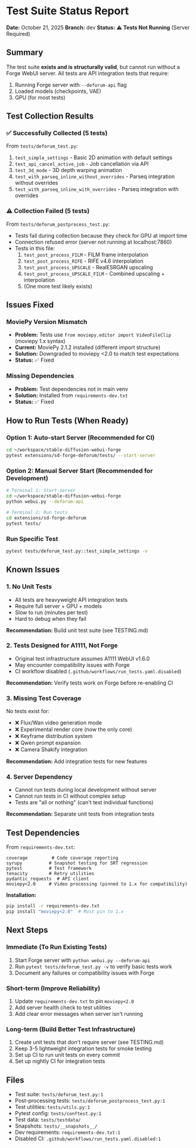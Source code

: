 # Test Suite Status Report

**Date:** October 21, 2025
**Branch:** dev
**Status:** ⚠️ **Tests Not Running** (Server Required)

## Summary

The test suite **exists and is structurally valid**, but cannot run without a Forge WebUI server. All tests are API integration tests that require:
1. Running Forge server with `--deforum-api` flag
2. Loaded models (checkpoints, VAE)
3. GPU (for most tests)

## Test Collection Results

### ✅ Successfully Collected (5 tests)

From `tests/deforum_test.py`:
1. `test_simple_settings` - Basic 2D animation with default settings
2. `test_api_cancel_active_job` - Job cancellation via API
3. `test_3d_mode` - 3D depth warping animation
4. `test_with_parseq_inline_without_overrides` - Parseq integration without overrides
5. `test_with_parseq_inline_with_overrides` - Parseq integration with overrides

### ⚠️ Collection Failed (5 tests)

From `tests/deforum_postprocess_test.py`:
- Tests fail during collection because they check for GPU at import time
- Connection refused error (server not running at localhost:7860)
- Tests in this file:
  1. `test_post_process_FILM` - FILM frame interpolation
  2. `test_post_process_RIFE` - RIFE v4.6 interpolation
  3. `test_post_process_UPSCALE` - RealESRGAN upscaling
  4. `test_post_process_UPSCALE_FILM` - Combined upscaling + interpolation
  5. (One more test likely exists)

## Issues Fixed

### MoviePy Version Mismatch
- **Problem:** Tests use `from moviepy.editor import VideoFileClip` (moviepy 1.x syntax)
- **Current:** MoviePy 2.1.2 installed (different import structure)
- **Solution:** Downgraded to moviepy <2.0 to match test expectations
- **Status:** ✅ Fixed

### Missing Dependencies
- **Problem:** Test dependencies not in main venv
- **Solution:** Installed from `requirements-dev.txt`
- **Status:** ✅ Fixed

## How to Run Tests (When Ready)

### Option 1: Auto-start Server (Recommended for CI)
```bash
cd ~/workspace/stable-diffusion-webui-forge
pytest extensions/sd-forge-deforum/tests/ --start-server
```

### Option 2: Manual Server Start (Recommended for Development)
```bash
# Terminal 1: Start server
cd ~/workspace/stable-diffusion-webui-forge
python webui.py --deforum-api

# Terminal 2: Run tests
cd extensions/sd-forge-deforum
pytest tests/
```

### Run Specific Test
```bash
pytest tests/deforum_test.py::test_simple_settings -v
```

## Known Issues

### 1. **No Unit Tests**
- All tests are heavyweight API integration tests
- Require full server + GPU + models
- Slow to run (minutes per test)
- Hard to debug when they fail

**Recommendation:** Build unit test suite (see TESTING.md)

### 2. **Tests Designed for A1111, Not Forge**
- Original test infrastructure assumes A1111 WebUI v1.6.0
- May encounter compatibility issues with Forge
- CI workflow disabled (`.github/workflows/run_tests.yaml.disabled`)

**Recommendation:** Verify tests work on Forge before re-enabling CI

### 3. **Missing Test Coverage**
No tests exist for:
- ❌ Flux/Wan video generation mode
- ❌ Experimental render core (now the only core)
- ❌ Keyframe distribution system
- ❌ Qwen prompt expansion
- ❌ Camera Shakify integration

**Recommendation:** Add integration tests for new features

### 4. **Server Dependency**
- Cannot run tests during local development without server
- Cannot run tests in CI without complex setup
- Tests are "all or nothing" (can't test individual functions)

**Recommendation:** Separate unit tests from integration tests

## Test Dependencies

From `requirements-dev.txt`:
```
coverage         # Code coverage reporting
syrupy          # Snapshot testing for SRT regression
pytest          # Test framework
tenacity        # Retry utilities
pydantic_requests  # API client
moviepy<2.0     # Video processing (pinned to 1.x for compatibility)
```

**Installation:**
```bash
pip install -r requirements-dev.txt
pip install "moviepy<2.0"  # Must pin to 1.x
```

## Next Steps

### Immediate (To Run Existing Tests)
1. Start Forge server with `python webui.py --deforum-api`
2. Run `pytest tests/deforum_test.py -v` to verify basic tests work
3. Document any failures or compatibility issues with Forge

### Short-term (Improve Reliability)
1. Update `requirements-dev.txt` to pin `moviepy<2.0`
2. Add server health check to test utilities
3. Add clear error messages when server isn't running

### Long-term (Build Better Test Infrastructure)
1. Create unit tests that don't require server (see TESTING.md)
2. Keep 3-5 lightweight integration tests for smoke testing
3. Set up CI to run unit tests on every commit
4. Set up nightly CI for integration tests

## Files

- Test suite: `tests/deforum_test.py:1`
- Post-processing tests: `tests/deforum_postprocess_test.py:1`
- Test utilities: `tests/utils.py:1`
- Pytest config: `tests/conftest.py:1`
- Test data: `tests/testdata/`
- Snapshots: `tests/__snapshots__/`
- Dev requirements: `requirements-dev.txt:1`
- Disabled CI: `.github/workflows/run_tests.yaml.disabled:1`
